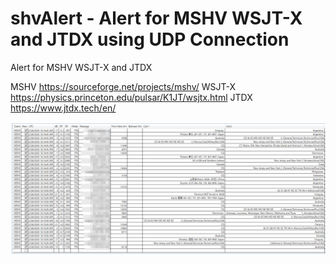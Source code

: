 # shvAlert - Alert for MSHV WSJT-X and JTDX using UDP Connection

Alert for MSHV WSJT-X and JTDX

MSHV https://sourceforge.net/projects/mshv/
WSJT-X https://physics.princeton.edu/pulsar/K1JT/wsjtx.html
JTDX https://www.jtdx.tech/en/


![Image of shvAlert](https://github.com/shvyac/shvAlert/blob/master/screenshot-2020-02-28.png)


